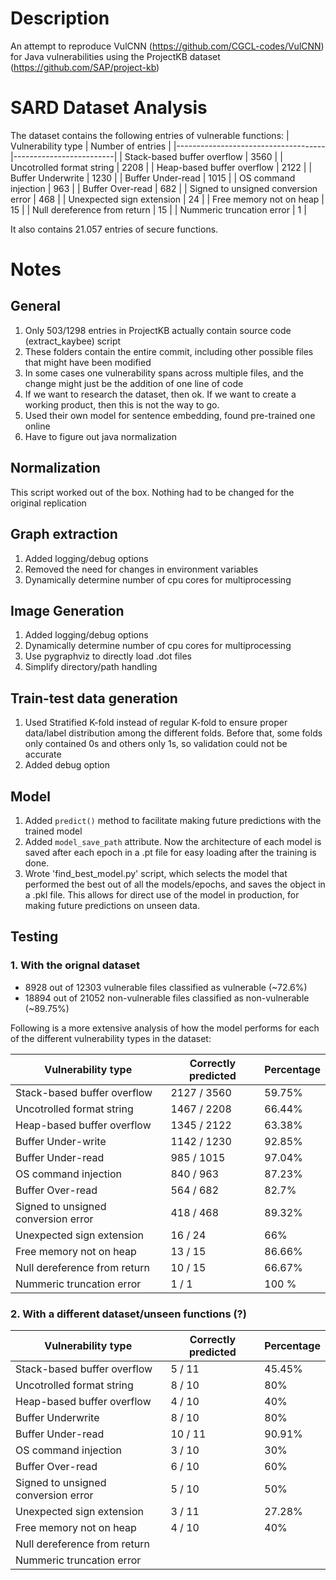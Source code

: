 # Description
 An attempt to reproduce VulCNN (https://github.com/CGCL-codes/VulCNN) for Java vulnerabilities using the ProjectKB dataset (https://github.com/SAP/project-kb)

# SARD Dataset Analysis

The dataset contains the following entries of vulnerable functions:
|         Vulnerability type          |    Number of entries    |
|-------------------------------------|-------------------------|
| Stack-based buffer overflow         | 3560                    | 
| Uncotrolled format string           | 2208                    |
| Heap-based buffer overflow          | 2122                    |
| Buffer Underwrite                   | 1230                    | 
| Buffer Under-read                   | 1015                    |
| OS command injection                | 963                     |
| Buffer Over-read                    | 682                     | 
| Signed to unsigned conversion error | 468                     |
| Unexpected sign extension           | 24                      |
| Free memory not on heap             | 15                      |
| Null dereference from return        | 15                      | 
| Nummeric truncation error           | 1                       |

It also contains 21.057 entries of secure functions.

# Notes

## General
1. Only 503/1298 entries in ProjectKB actually contain source code (extract_kaybee) script
2. These folders contain the entire commit, including other possible files that might have been modified
3. In some cases one vulnerability spans across multiple files, and the change might just be the addition of one line of code
4. If we want to research the dataset, then ok. If we want to create a working product, then this is not the way to go.
5. Used their own model for sentence embedding, found pre-trained one online 
6. Have to figure out java normalization



## Normalization
This script worked out of the box. Nothing had to be changed for the original replication

## Graph extraction
1. Added logging/debug options
2. Removed the need for changes in environment variables
3. Dynamically determine number of cpu cores for multiprocessing

## Image Generation
1. Added logging/debug options
2. Dynamically determine number of cpu cores for multiprocessing
3. Use pygraphviz to directly load .dot files
4. Simplify directory/path handling

## Train-test data generation
1. Used Stratified K-fold instead of regular K-fold to ensure proper data/label distribution among the different folds. Before that, some folds only contained 0s and others only 1s, so validation could not be accurate
2. Added debug option

## Model
1. Added ```predict()``` method to facilitate making future predictions with the trained model
2. Added ```model_save_path``` attribute. Now the architecture of each model is saved after each epoch in a .pt file for easy loading after the training is done.
3. Wrote 'find_best_model.py' script, which selects the model that performed the best out of all the models/epochs, and saves the object in a .pkl file. This allows for direct use of the model in production, for making future predictions on unseen data.

## Testing
### 1. With the orignal dataset
- 8928 out of 12303 vulnerable files classified as vulnerable (~72.6%)
- 18894 out of 21052 non-vulnerable files classified as non-vulnerable (~89.75%)

Following is a more extensive analysis of how the model performs for each of the different vulnerability types in the dataset:

|         Vulnerability type          |    Correctly predicted  | Percentage |
|-------------------------------------|-------------------------|------------|
| Stack-based buffer overflow         | 2127 / 3560             | 59.75%     |
| Uncotrolled format string           | 1467 / 2208             | 66.44%     |
| Heap-based buffer overflow          | 1345 / 2122             | 63.38%     |
| Buffer Under-write                  | 1142 / 1230             | 92.85%     | 
| Buffer Under-read                   | 985 / 1015              | 97.04%     |
| OS command injection                | 840 / 963               | 87.23%     | 
| Buffer Over-read                    | 564 / 682               | 82.7%      | 
| Signed to unsigned conversion error | 418 / 468               | 89.32%     |
| Unexpected sign extension           | 16 / 24                 | 66%        |
| Free memory not on heap             | 13 / 15                 | 86.66%     |
| Null dereference from return        | 10 / 15                 | 66.67%     | 
| Nummeric truncation error           | 1 / 1                   | 100 %      |


### 2. With a different dataset/unseen functions (?)
|         Vulnerability type          |    Correctly predicted  | Percentage |
|-------------------------------------|-------------------------|------------|
| Stack-based buffer overflow         | 5 / 11                  | 45.45%     |
| Uncotrolled format string           | 8 / 10                  | 80%        |
| Heap-based buffer overflow          | 4 / 10                  | 40%        |
| Buffer Underwrite                   | 8 / 10                  | 80%        |
| Buffer Under-read                   | 10 / 11                 | 90.91%     |
| OS command injection                | 3 / 10                  | 30%        |
| Buffer Over-read                    | 6 / 10                  | 60%        |
| Signed to unsigned conversion error | 5 / 10                  | 50%        |
| Unexpected sign extension           | 3 / 11                  | 27.28%     |
| Free memory not on heap             | 4 / 10                  | 40%        |
| Null dereference from return        |                         | 
| Nummeric truncation error           |                         |
